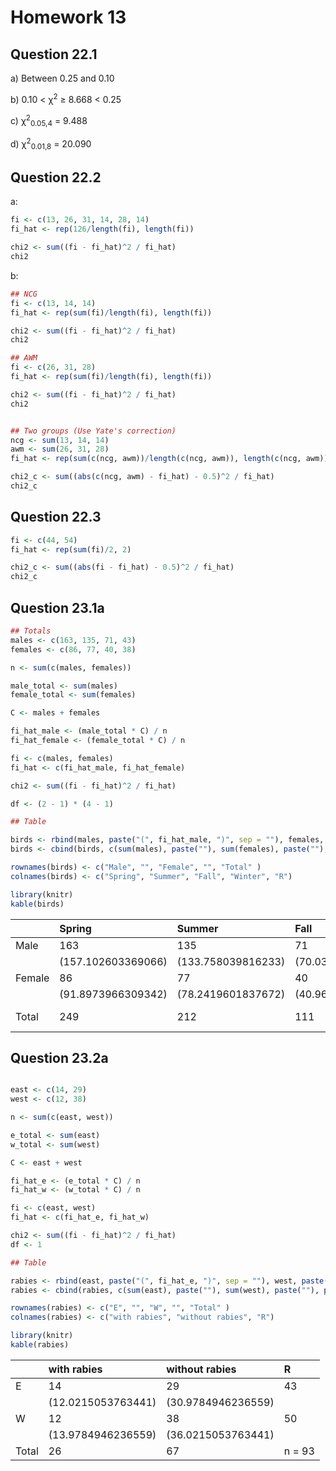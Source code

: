 # Homework 13

## Question 22.1

a) Between 0.25 and 0.10

b) 0.10 < &chi;<sup>2</sup> &ge; 8.668 < 0.25

c) &chi;<sup>2</sup><sub>0.05,4</sub> = 9.488

d) &chi;<sup>2</sup><sub>0.01,8</sub> = 20.090

## Question 22.2

a:
```r
fi <- c(13, 26, 31, 14, 28, 14)
fi_hat <- rep(126/length(fi), length(fi))

chi2 <- sum((fi - fi_hat)^2 / fi_hat)
chi2
```

b:
```r
## NCG
fi <- c(13, 14, 14)
fi_hat <- rep(sum(fi)/length(fi), length(fi))

chi2 <- sum((fi - fi_hat)^2 / fi_hat)
chi2

## AWM
fi <- c(26, 31, 28)
fi_hat <- rep(sum(fi)/length(fi), length(fi))

chi2 <- sum((fi - fi_hat)^2 / fi_hat)
chi2


## Two groups (Use Yate's correction)
ncg <- sum(13, 14, 14)
awm <- sum(26, 31, 28)
fi_hat <- rep(sum(c(ncg, awm))/length(c(ncg, awm)), length(c(ncg, awm)))

chi2_c <- sum((abs(c(ncg, awm) - fi_hat) - 0.5)^2 / fi_hat)
chi2_c
```
## Question 22.3

```r
fi <- c(44, 54)
fi_hat <- rep(sum(fi)/2, 2)

chi2_c <- sum((abs(fi - fi_hat) - 0.5)^2 / fi_hat)
chi2_c


```

## Question 23.1a

```r
## Totals
males <- c(163, 135, 71, 43)
females <- c(86, 77, 40, 38)

n <- sum(c(males, females))

male_total <- sum(males)
female_total <- sum(females)

C <- males + females

fi_hat_male <- (male_total * C) / n
fi_hat_female <- (female_total * C) / n

fi <- c(males, females)
fi_hat <- c(fi_hat_male, fi_hat_female)

chi2 <- sum((fi - fi_hat)^2 / fi_hat)

df <- (2 - 1) * (4 - 1)

## Table

birds <- rbind(males, paste("(", fi_hat_male, ")", sep = ""), females, paste("(", fi_hat_female, ")", sep = ""), C)
birds <- cbind(birds, c(sum(males), paste(""), sum(females), paste(""), paste("n = ", n)))

rownames(birds) <- c("Male", "", "Female", "", "Total" )
colnames(birds) <- c("Spring", "Summer", "Fall", "Winter", "R")

library(knitr)
kable(birds)

```

|       |Spring             |Summer             |Fall               |Winter             |R        |
|:------|:------------------|:------------------|:------------------|:------------------|:--------|
|Male   |163                |135                |71                 |43                 |412      |
|       |(157.102603369066) |(133.758039816233) |(70.0336906584992) |(51.1056661562021) |         |
|Female |86                 |77                 |40                 |38                 |241      |
|       |(91.8973966309342) |(78.2419601837672) |(40.9663093415008) |(29.8943338437979) |         |
|Total  |249                |212                |111                |81                 |n =  653 |

## Question 23.2a

```r

east <- c(14, 29)
west <- c(12, 38)

n <- sum(c(east, west))

e_total <- sum(east)
w_total <- sum(west)

C <- east + west

fi_hat_e <- (e_total * C) / n
fi_hat_w <- (w_total * C) / n

fi <- c(east, west)
fi_hat <- c(fi_hat_e, fi_hat_w)

chi2 <- sum((fi - fi_hat)^2 / fi_hat)
df <- 1

## Table

rabies <- rbind(east, paste("(", fi_hat_e, ")", sep = ""), west, paste("(", fi_hat_w, ")", sep = ""), C)
rabies <- cbind(rabies, c(sum(east), paste(""), sum(west), paste(""), paste("n = ", n)))

rownames(rabies) <- c("E", "", "W", "", "Total" )
colnames(rabies) <- c("with rabies", "without rabies", "R")

library(knitr)
kable(rabies)

```

|      |with rabies        |without rabies     |R       |
|:-----|:------------------|:------------------|:-------|
|E     |14                 |29                 |43      |
|      |(12.0215053763441) |(30.9784946236559) |        |
|W     |12                 |38                 |50      |
|      |(13.9784946236559) |(36.0215053763441) |        |
|Total |26                 |67                 |n =  93 |
